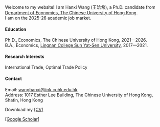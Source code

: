 

Welcome to my website! I am Hanxi Wang (王晗希), a Ph.D. candidate from [Department of Economics, The Chinese University of Hong Kong](https://www.econ.cuhk.edu.hk/en/home/).\
I am on the 2025-26 academic job market.

#### Education
Ph.D., Economics, The Chinese University of Hong Kong, 2021—2026.\
B.A., Economics, [Lingnan College Sun Yat-Sen University](https://lingnan.sysu.edu.cn/en), 2017—2021.

#### Research Interests
International Trade, Optimal Trade Policy

#### Contact

Email: wanghanxi@link.cuhk.edu.hk\
Address: 1017 Esther Lee Building, The Chinese University of Hong Kong, Shatin, Hong Kong

Download my [[CV]](https://hanxi-wang-econ.github.io/Hanxi%20Wang_CV.pdf)

[[Google Scholar]](https://scholar.google.com.hk/citations?view_op=list_works&hl=zh-CN&user=x2QtFMgAAAAJ&gmla=AETOMgGDd6KAT6rKgGn6RhySV8Up-Hj2u6dtOvml_ebPKvsTKiNbqfkeDrkDxeBO04VpJyslEV3PzL4DsDHa2zhcOE7hsBEOnlSToATxLOlWlKXkS1GgrKc)

